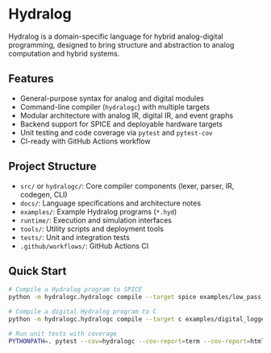 # Hydralog

Hydralog is a domain-specific language for hybrid analog-digital programming, designed to bring structure and abstraction to analog computation and hybrid systems.

## Features
- General-purpose syntax for analog and digital modules
- Command-line compiler (`hydralogc`) with multiple targets
- Modular architecture with analog IR, digital IR, and event graphs
- Backend support for SPICE and deployable hardware targets
- Unit testing and code coverage via `pytest` and `pytest-cov`
- CI-ready with GitHub Actions workflow

## Project Structure

- `src/` or `hydralogc/`: Core compiler components (lexer, parser, IR, codegen, CLI)
- `docs/`: Language specifications and architecture notes
- `examples/`: Example Hydralog programs (`*.hyd`)
- `runtime/`: Execution and simulation interfaces
- `tools/`: Utility scripts and deployment tools
- `tests/`: Unit and integration tests
- `.github/workflows/`: GitHub Actions CI

## Quick Start
```bash
# Compile a Hydralog program to SPICE
python -m hydralogc.hydralogc compile --target spice examples/low_pass_filter.hyd -o out.cir

# Compile a digital Hydralog program to C
python -m hydralogc.hydralogc compile --target c examples/digital_logger.hyd -o out.c

# Run unit tests with coverage
PYTHONPATH=. pytest --cov=hydralogc --cov-report=term --cov-report=html

